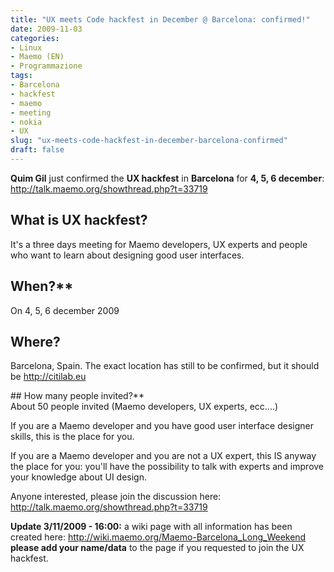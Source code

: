 ```yaml
---
title: "UX meets Code hackfest in December @ Barcelona: confirmed!"
date: 2009-11-03
categories: 
- Linux
- Maemo (EN)
- Programmazione
tags: 
- Barcelona
- hackfest
- maemo
- meeting
- nokia
- UX
slug: "ux-meets-code-hackfest-in-december-barcelona-confirmed"
draft: false
---
```


**Quim Gil** just confirmed the **UX hackfest** in **Barcelona** for
**4, 5, 6 december**: <http://talk.maemo.org/showthread.php?t=33719>

## What is UX hackfest?
It's a three days meeting for Maemo developers, UX experts and people
who want to learn about designing good user interfaces.

## When?**  
On 4, 5, 6 december 2009

## Where?
Barcelona, Spain. The exact location has still to be confirmed, but it
should be <http://citilab.eu>

## How many people invited?**  
About 50 people invited (Maemo developers, UX experts, ecc....)

If you are a Maemo developer and you have good user interface designer
skills, this is the place for you.

If you are a Maemo developer and you are not a UX expert, this IS anyway
the place for you: you'll have the possibility to talk with experts and
improve your knowledge about UI design.

Anyone interested, please join the discussion here:
<http://talk.maemo.org/showthread.php?t=33719>

**Update 3/11/2009 - 16:00:** a wiki page with all information has been
created here: <http://wiki.maemo.org/Maemo-Barcelona_Long_Weekend>  
**please add your name/data** to the page if you requested to join the
UX hackfest.

